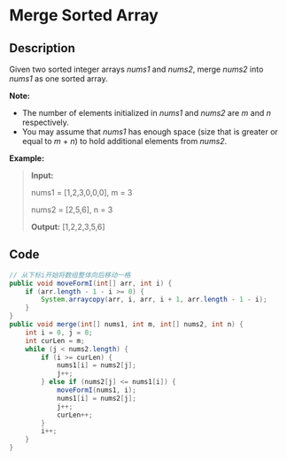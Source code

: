 # Merge Sorted Array

## Description

Given two sorted integer arrays _nums1_ and _nums2_, merge _nums2_ into _nums1_ as one sorted array.

**Note:**

* The number of elements initialized in _nums1_ and _nums2_ are _m_ and _n_ respectively.
* You may assume that _nums1_ has enough space \(size that is greater or equal to _m_ + _n_\) to hold additional elements from _nums2_.

**Example:**

> **Input:** 
>
> nums1 = \[1,2,3,0,0,0\], m = 3 
>
> nums2 = \[2,5,6\],           n = 3
>
> **Output:** \[1,2,2,3,5,6\]

## **Code**

```java
// 从下标i开始将数组整体向后移动一格
public void moveFormI(int[] arr, int i) {
    if (arr.length - 1 - i >= 0) {
        System.arraycopy(arr, i, arr, i + 1, arr.length - 1 - i);
    }
}
public void merge(int[] nums1, int m, int[] nums2, int n) {
    int i = 0, j = 0;
    int curLen = m;
    while (j < nums2.length) {
        if (i >= curLen) {
            nums1[i] = nums2[j];
            j++;
        } else if (nums2[j] <= nums1[i]) {
            moveFormI(nums1, i);
            nums1[i] = nums2[j];
            j++;
            curLen++;
        }
        i++;
    }
}
```

